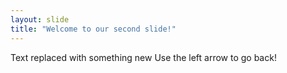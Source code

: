 ```yaml
---
layout: slide
title: "Welcome to our second slide!"
---
```

Text replaced with something new
Use the left arrow to go back!
